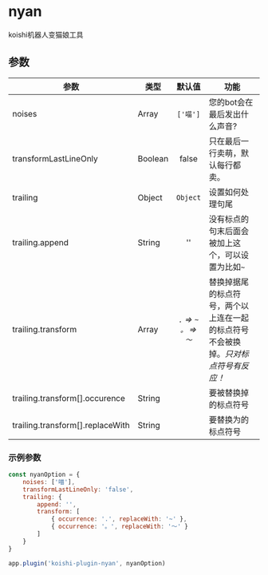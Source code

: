 # nyan
koishi机器人变猫娘工具
## 参数
|参数|类型|默认值|功能|
|--|--|:--:|--|
|noises|Array|`['喵']`|您的bot会在最后发出什么声音?|
|transformLastLineOnly|Boolean|false|只在最后一行卖萌，默认每行都卖。|
|trailing|Object|`Object`|设置如何处理句尾|
|trailing.append|String|''|没有标点的句末后面会被加上这个，可以设置为比如`~`|
|trailing.transform|Array|*`.` => `~`<br>`。` => `～`*|替换掉据尾的标点符号，两个以上连在一起的标点符号不会被换掉。*只对标点符号有反应！*|
|trailing.transform\[].occurence|String||要被替换掉的标点符号|
|trailing.transform\[].replaceWith|String||要替换为的标点符号|
### 示例参数
```javascript
const nyanOption = {
    noises: ['喵'],
    transformLastLineOnly: 'false',
    trailing: {
        append: '',
        transform: [
            { occurrence: '.', replaceWith: '~' },
            { occurrence: '。', replaceWith: '～' }
        ]
    }
}

app.plugin('koishi-plugin-nyan', nyanOption)
```